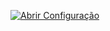 [![Abrir Configuração](https://img.shields.io/badge/Ver%20Config-Sway-blue?style=for-the-badge)](https://github.com/AnJLFifi/Config-Tiling/blob/main/Sway/config)
